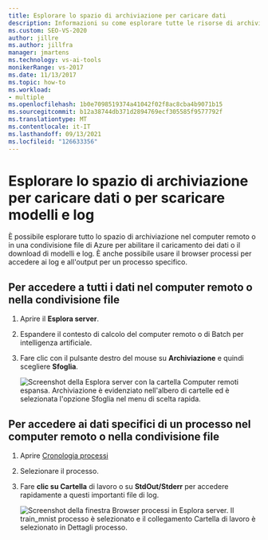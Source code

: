 ```yaml
---
title: Esplorare lo spazio di archiviazione per caricare dati
description: Informazioni su come esplorare tutte le risorse di archiviazione nel computer remoto o nella condivisione file di Azure per abilitare il caricamento dei dati o il download di modelli e log.
ms.custom: SEO-VS-2020
author: jillre
ms.author: jillfra
manager: jmartens
ms.technology: vs-ai-tools
monikerRange: vs-2017
ms.date: 11/13/2017
ms.topic: how-to
ms.workload:
- multiple
ms.openlocfilehash: 1b0e7098519374a41042f02f8ac8cba4b9071b15
ms.sourcegitcommit: b12a38744db371d2894769ecf305585f9577792f
ms.translationtype: MT
ms.contentlocale: it-IT
ms.lasthandoff: 09/13/2021
ms.locfileid: "126633356"
---
```

# <a name="browse-storage-to-upload-data-or-download-models-and-logs"></a>Esplorare lo spazio di archiviazione per caricare dati o per scaricare modelli e log

È possibile esplorare tutto lo spazio di archiviazione nel computer remoto o in una condivisione file di Azure per abilitare il caricamento dei dati o il download di modelli e log. È anche possibile usare il browser processi per accedere ai log e all'output per un processo specifico.

## <a name="to-access-all-data-on-the-remote-machine-or-file-share"></a>Per accedere a tutti i dati nel computer remoto o nella condivisione file

1. Aprire il **Esplora server**.
2. Espandere il contesto di calcolo del computer remoto o di Batch per intelligenza artificiale.
3. Fare clic con il pulsante destro del mouse su **Archiviazione** e quindi scegliere **Sfoglia**.

    ![Screenshot della Esplora server con la cartella Computer remoti espansa. Archiviazione è evidenziato nell'albero di cartelle ed è selezionata l'opzione Sfoglia nel menu di scelta rapida.](media/manage-storage/browse-storage.png)

## <a name="to-access-job-specific-data-on-the-remote-machine-or-file-share"></a>Per accedere ai dati specifici di un processo nel computer remoto o nella condivisione file

1. Aprire [Cronologia processi](job-details.md)
2. Selezionare il processo.
3. Fare **clic su Cartella** di lavoro o su **StdOut/Stderr** per accedere rapidamente a questi importanti file di log.

    ![Screenshot della finestra Browser processi in Esplora server. Il train_mnist processo è selezionato e il collegamento Cartella di lavoro è selezionato in Dettagli processo.](media/manage-storage/job-workingfolder.png)
